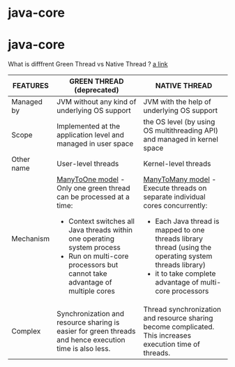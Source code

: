 # java-core

# java-core

What is difffrent Green Thread vs Native Thread ?
[a link](https://github.com/user/repo/blob/branch/other_file.md)

| FEATURES   | GREEN THREAD (deprecated)                                                                                                                           | NATIVE THREAD                                                                                                                                  |
| ---------- | --------------------------------------------------------------------------------------------------------------------------------------------------- | ---------------------------------------------------------------------------------------------------------------------------------------------- |
| Managed by | JVM without any kind of underlying OS support                                                                                                       | JVM with the help of underlying OS support                                                                                                     |
| Scope      | Implemented at the application level and managed in user space                                                                                      | the OS level (by using OS multithreading API) and managed in kernel space                                                                      |
| Other name | User-level threads                                                                                                                                | Kernel-level threads                                                                                                                         |
| Mechanism      |  [ManyToOne model](https://docs.oracle.com/cd/E19455-01/806-3461/ch2mt-41/index.html) - Only one green thread can be processed at a time: <br/> <ul><li>Context switches all Java threads within one operating system process</li><li>Run on multi-core processors but cannot take advantage of multiple cores</li></ul>  | [ManyToMany model](https://docs.oracle.com/cd/E19455-01/806-3461/ch2mt-31/index.html) - Execute threads on separate individual cores concurrently: <br/> <ul><li>Each Java thread is mapped to one threads library thread (using the operating system threads library)</li><li>it to take complete advantage of multi-core processors</li></ul> |
| Complex    | Synchronization and resource sharing is easier for green threads and hence execution time is also less.                                             | Thread synchronization and resource sharing become complicated. This increases execution time of threads.                                      |
